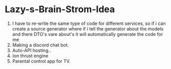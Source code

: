 # Lazy-s-Brain-Strom-Idea

1. I have to re-write the same type of code for different services, so if i can create a source generator where if i tell the generator about the models and there DTO's vare about's it will automatically generate the code for me
2. Making a discord chat bot.
3. Auto-API hosting..
4. Ion thrust engine
5. Parental control app for TV.
